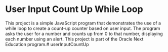 # User Input Count Up While Loop
This project is a simple JavaScript program that demonstrates the use of a while loop to create a count-up counter based on user input. The program asks the user for a number and counts up from 0 to that number, displaying each number using an alert. This project is part of the Oracle Next Education program.# userInputCountUp
